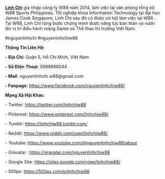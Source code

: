 <p><strong><u><a href="https://www.facebook.com/nguyenlinhchiw88/">Linh Chi</a></u></strong> gia nhập c&ocirc;ng ty W88 năm 2014, l&agrave;m việc tại văn ph&ograve;ng tổng bộ W88 Sports Philippines. Tốt nghiệp khoa Information Technology tại đại học James Cook Singapore, Linh Chi sau đ&oacute; c&oacute; được cơ hội l&agrave;m việc tại W88 . Tại W88, Linh Chi từng bước chứng minh được năng lực bản th&acirc;n v&agrave; vươn l&ecirc;n vị tr&iacute; điều h&agrave;nh mảng Game v&agrave; Thể thao thị trường Việt Nam.</p>
<p>#nguyenlinhchi #nguyenlinhchiw88</p>
<p><strong>Th&ocirc;ng Tin Li&ecirc;n Hệ</strong>:</p>
<p><strong>- Địa Chỉ</strong>: Quận 5, Hồ Ch&iacute; Minh, Việt Nam</p>
<p><strong>- Số Điện Thoại</strong>: 0999888044</p>
<p><strong>- Mail</strong>: nguyenlinhchi.w88@gmail.com</p>
<p><strong>- Fanpage</strong>: <u><a href="https://www.facebook.com/nguyenlinhchiw88/">https://www.facebook.com/nguyenlinhchiw88/</a></u></p>
<p><strong>Mạng X&atilde; Hội Kh&aacute;c</strong>:</p>
<p>- Twitter: <u><a href="https://twitter.com/linhchiw88">https://twitter.com/linhchiw88</a></u></p>
<p>- Pinterest: <u><a href="https://www.pinterest.com/linhchiw88/">https://www.pinterest.com/linhchiw88/</a></u></p>
<p>- Tumblr: <u><a href="https://linhchiw88.tumblr.com/">https://linhchiw88.tumblr.com/</a></u></p>
<p>- Reddit: <u><a href="https://www.reddit.com/user/linhchiw88/">https://www.reddit.com/user/linhchiw88/</a></u></p>
<p>- Youtube: <u><a href="https://www.youtube.com/@nguyenlinhchiw88/about?sttick=0">https://www.youtube.com/@nguyenlinhchiw88/about</a></u></p>
<p>- Gravatar : <u><a href="https://gravatar.com/nguyenlinhchiw88">https://gravatar.com/nguyenlinhchiw88</a></u></p>
<p>- Google Site: <u><a href="https://sites.google.com/view/linhchiw88/">https://sites.google.com/view/linhchiw88/</a></u></p>
<p>- 500px: <u><a href="https://500px.com/p/linhchiw88">https://500px.com/p/linhchiw88</a></u></p>